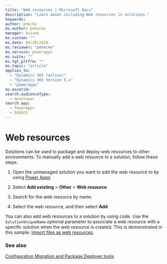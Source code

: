 ```yaml
---
title: "Web resources | Microsoft Docs"
description: "Learn about including Web resources in solutions."
keywords: 
author: phecke
ms.author: pehecke
manager: kvivek
ms.custom: ""
ms.date: 04/10/2020
ms.reviewer: "pehecke"
ms.service: powerapps
ms.suite: ""
ms.tgt_pltfrm: ""
ms.topic: "article"
applies_to: 
  - "Dynamics 365 (online)"
  - "Dynamics 365 Version 9.x"
  - "powerapps"
ms.assetid: 
search.audienceType: 
  - developer
search.app: 
  - PowerApps
  - D365CE
---
```


# Web resources

Solutions can be used to package and deploy web resources to other environments.
To manually add a web resource to a solution, follow these steps.

1.  Open the unmanaged solution you want to add the web resource to by using [Power Apps](https://make.powerapps.com/?utm_source=padocs&utm_medium=linkinadoc&utm_campaign=referralsfromdoc)

2.  Select **Add existing** \> **Other** \> **Web resource**.

3.  Search for the web resource by name.

4.  Select the web resource, and then select **Add**

You can also add web resources to a solution by using code. Use the
`SolutionUniqueName` optional parameter to associate a web resource with a
specific solution when the web resource is created. This is demonstrated in this
sample: [Import files as web resources](../developer/model-driven-apps/sample-import-files-web-resources.md).

### See also

[Configuration Migration and Package Deployer tools](configure-and-deploy-tools.md)

<!--
### See also

[ALM for developers](alm-for-developers.md)  
[Use Power Apps build tools with Azure DevOps](devops-build-tools.md)  
[Power Apps component framework](component-framework.md)  
[Plug-ins](plugin-component.md)  
[Configuration Migration and Package Deployer tools](configure-and-deploy-tools.md)  
[Solution Packager tool](solution-packager-tool.md)  
[Online Management API (REST) to manage environments](online-management-api.md)  
[Work with solutions using the APIs](solution-api.md)  
-->